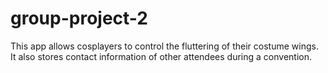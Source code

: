 # group-project-2
This app allows cosplayers to control the fluttering of their costume wings.  
It also stores contact information of other attendees during a convention.
